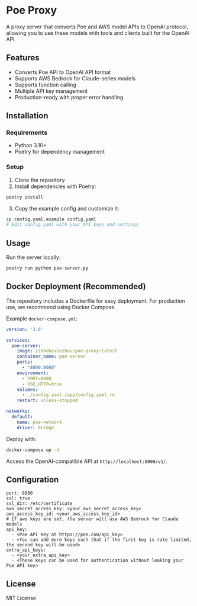 # Poe Proxy

A proxy server that converts Poe and AWS model APIs to OpenAI protocol, allowing you to use these models with tools and clients built for the OpenAI API.

## Features

- Converts Poe API to OpenAI API format
- Supports AWS Bedrock for Claude-series models
- Supports function calling
- Multiple API key management
- Production-ready with proper error handling

## Installation

### Requirements

- Python 3.10+
- Poetry for dependency management

### Setup

1. Clone the repository
2. Install dependencies with Poetry:
```bash
poetry install
```
3. Copy the example config and customize it:
```bash
cp config.yaml.example config.yaml
# Edit config.yaml with your API keys and settings
```

## Usage

Run the server locally:

```bash
poetry run python poe-server.py
```

## Docker Deployment (Recommended)

The repository includes a Dockerfile for easy deployment. For production use, we recommend using Docker Compose.

Example `docker-compose.yml`:

```yaml
version: '3.8'

services:
  poe-server:
    image: zihaokevinzhou/poe-proxy:latest
    container_name: poe-server
    ports:
      - "8000:8080"
    environment:
      - PORT=8080
      - USE_HTTP=true
    volumes:
      - ./config.yaml:/app/config.yaml:ro
    restart: unless-stopped

networks:
  default:
    name: poe-network
    driver: bridge
```

Deploy with:

```bash
docker-compose up -d
```

Access the OpenAI-compatible API at `http://localhost:8000/v1/`.

## Configuration

```
port: 8080
ssl: true
ssl_dir: /etc/certificate
aws_secret_access_key: <your_aws_secret_access_key> 
aws_access_key_id: <your_aws_access_key_id>
# If aws keys are set, the server will use AWS Bedrock for Claude models
api_key:
  - <Poe API Key at https://poe.com/api_key>
  - <You can add more keys such that if the first key is rate limited, the second key will be used>
extra_api_keys:
  - <your_extra_api_key>
  - <These keys can be used for authentication without leaking your Poe API key>
```

## License

MIT License